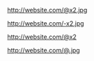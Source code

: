 http://website.com/@x2.jpg

http://website.com/-x2.jpg

http://website.com/@x2

http://website.com/@.jpg
